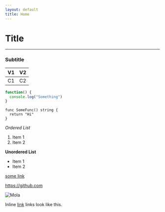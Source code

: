 ```yaml
---
layout: default
title: Home
---
```


# Title

----

### Subtitle

|  V1 |  V2 |
| ---- | ---- |
| C1  | C2  |


```javascript
function() {
  console.log("Something")
}
```

```golang
func SomeFunc() string {
  return "Hi"
}
```

*Ordered List*

1. Item 1
2. Item 2

**Unordered List**

* Item 1
* Item 2

[some link](https://google.com)

https://github.com

![Mola](https://upload.wikimedia.org/wikipedia/commons/thumb/1/1e/Mola_mola2.jpg/255px-Mola_mola2.jpg)

Inline [link](https://google.com) links look like this.
